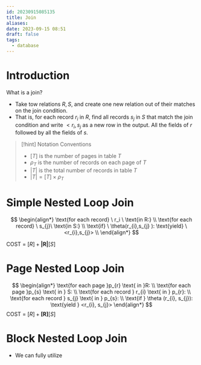 ```yaml
---
id: 20230915085135
title: Join
aliases: 
date: 2023-09-15 08:51
draft: false
tags:
  - database
---
```

# Introduction

What is a join? 
- Take tow relations $R, S$, and create one new relation out of their matches on the join condition.
- That is, for each record $r_i$ in $R$, find all records $s_j$ in $S$ that match the join condition and write $< r_i,s_j$ as a new row in the output. All the fields of $r$ followed by all the fields of $s$. 

> [!hint] Notation Conventions
> -  $[T]$ is the number of pages in table $T$
> - $\rho_T$ is the number of records on each page of $T$
> - $|T|$ is the total number of records in table $T$
> - $|T| = [T] \times \rho_T$

# Simple Nested Loop Join

$$
\begin{align*} 
\text{for each record} \ r_i \ \text{in R:} \\
\text{for each record} \ s_{j}\ \text{in S:} \\
\text{if} \ \theta(r_{i},s_{j} ): \text{yield} \ <r_{i},s_{j}> \\
\end{align*} 
$$

COST = $[R] + \boldsymbol{|R|}[S]$

# Page Nested Loop Join

$$
\begin{align*}
\text{for each page }p_{r} \text{ in }R: \\
\text{for each page }p_{s} \text{ in } S: \\
\text{for each record } r_{i} \text{ in } p_{r}: \\
\text{for each record } s_{j} \text{ in } p_{s}: \\
\text{if } \theta (r_{i}, s_{j}): \text{yield } <r_{i}, s_{j}>
\end{align*}
$$
COST = $[R] + \boldsymbol{[R]}[S]$

# Block Nested Loop Join

- We can fully utilize